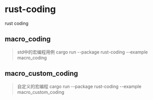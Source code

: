 # rust-coding
rust coding 

## macro_coding
> std中的宏编程用例
cargo run --package rust-coding --example macro_coding
## macro_custom_coding
> 自定义的宏编程
cargo run --package rust-coding --example macro_custom_coding